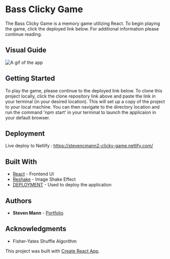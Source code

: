 

# Bass Clicky Game

The Bass Clicky Game is a memory game utilizing React. To begin playing the game, click the deployed link below. For additional information please continue reading. 


## Visual Guide
![A gif of the app](./src/assets/images/demo.gif)



## Getting Started

To play the game, please continue to the deployed link below. To clone this project locally, click the clone repository link above and paste the link in your terminal (in your desired location). This will set up a copy of the project to your local machine. You can then navigate to the directory location and run the command 'npm start' in your terminal to launch the applicaion in your default browser.


## Deployment

Live deploy to Netlify : https://stevencmann2-clicky-game.netlify.com/

## Built With

* [React](https://reactjs.org/) - Frontend UI
* [Reshake](https://elrumordelaluz.github.io/reshake/) - Image Shake Effect
* [DEPLOYMENT](https://www.netlify.com/) - Used to deploy the application


## Authors

* **Steven Mann** - [Portfolio](https://github.com/stevencmann2)


## Acknowledgments

* Fisher-Yates Shuffle Algorithm 

This project was built with [Create React App](https://github.com/facebook/create-react-app).
